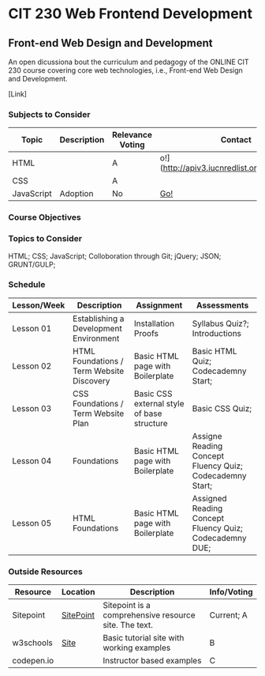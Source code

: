# CIT 230 Web Frontend Development
## Front-end Web Design and Development
An open dicussiona bout the curriculum and pedagogy of the ONLINE CIT 230 course covering core web technologies, i.e., Front-end Web Design and Development. 

[Link]

### Subjects to Consider

| Topic | Description | Relevance Voting | Contact |
|---|---|---|---|
| HTML |  | A | o!](http://apiv3.iucnredlist.org/api/v3/docs) |
| CSS |  | A |  |
| JavaScript | Adoption | No | [Go!](https://userguide.rescuegroups.org/display/APIDG/API+Developers+Guide+Home) |

### Course Objectives


### Topics to Consider
HTML; CSS; JavaScript; Colloboration through Git; jQuery; JSON; GRUNT/GULP; 


### Schedule

| Lesson/Week | Description | Assignment | Assessments |
|---|---|---|---|
| Lesson 01 | Establishing a Development Environment | Installation Proofs | Syllabus Quiz?; Introductions |
| Lesson 02 | HTML Foundations / Term Website Discovery | Basic HTML page with Boilerplate | Basic HTML Quiz; Codecademny Start;  |
| Lesson 03 | CSS Foundations / Term Website Plan | Basic CSS external style of base structure | Basic CSS Quiz; |
| Lesson 04 |  Foundations | Basic HTML page with Boilerplate | Assigne Reading Concept Fluency Quiz; Codecademny Start;  |
| Lesson 05 | HTML Foundations | Basic HTML page with Boilerplate | Assigned Reading Concept Fluency Quiz; Codecademny DUE;  |

### Outside Resources
| Resource | Location | Description | Info/Voting |
|---|---|---|---|
| Sitepoint | [SitePoint](https://sitepoint.com) | Sitepoint is a comprehensive resource site. The text. | Current; A |
| w3schools | [Site](https://w3schools.com) | Basic tutorial site with working examples | B |
| codepen.io | | Instructor based examples | C |
